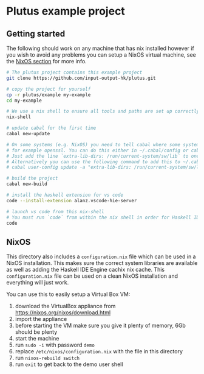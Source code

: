 # Plutus example project

## Getting started

The following should work on any machine that has nix installed however if you wish to avoid any problems you can setup a NixOS virtual machine, see the [NixOS section](#nixos) for more info.

```bash
# The plutus project contains this example project
git clone https://github.com/input-output-hk/plutus.git

# copy the project for yourself
cp -r plutus/example my-example
cd my-example

# We use a nix shell to ensure all tools and paths are set up correctly
nix-shell

# update cabal for the first time
cabal new-update

# On some systems (e.g. NixOS) you need to tell cabal where some system libraries are
# for example openssl. You can do this either in ~/.cabal/config or cabal.project.local
# Just add the line `extra-lib-dirs: /run/current-system/sw/lib` to one of those files
# Alternatively you can use the following command to add this to ~/.cabal/config
# cabal user-config update -a "extra-lib-dirs: /run/current-system/sw/lib"

# build the project
cabal new-build

# install the haskell extension for vs code
code --install-extension alanz.vscode-hie-server

# launch vs code from this nix-shell
# You must run `code` from within the nix shell in order for Haskell IDE Engine to work correctly
code
```

## NixOS

This directory also includes a `configuration.nix` file which can be used in a NixOS installation. This makes sure the correct system libraries are available as well as adding the Haskell IDE Engine cachix nix cache. This `configuration.nix` file can be used on a clean NixOS installation and everything will just work.

You can use this to easily setup a Virtual Box VM:

1. download the VirtualBox appliance from https://nixos.org/nixos/download.html
2. import the appliance
3. before starting the VM make sure you give it plenty of memory, 6Gb should be plenty
4. start the machine
5. run `sudo -i` with password `demo`
6. replace `/etc/nixos/configuration.nix` with the file in this directory
7. run `nixos-rebuild switch`
8. run `exit` to get back to the demo user shell